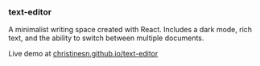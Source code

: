 ### text-editor
A minimalist writing space created with React. Includes a dark mode, rich text, and the ability to switch between multiple documents.

Live demo at [christinesn.github.io/text-editor](https://christinesn.github.io/text-editor/)
